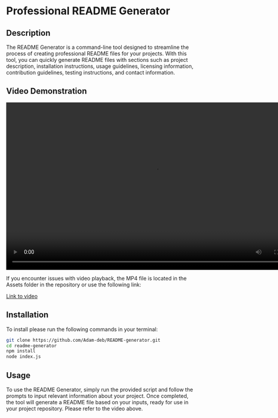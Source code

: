 
# Professional README Generator 

## Description
The README Generator is a command-line tool designed to streamline the process of creating professional README files for your projects. With this tool, you can quickly generate README files with sections such as project description, installation instructions, usage guidelines, licensing information, contribution guidelines, testing instructions, and contact information.

## Video Demonstration
<video width="800" height="450" controls>
  <source src="./Assets/Usage-recording.mp4" type="video/mp4">
  
</video>

If you encounter issues with video playback, the MP4 file is located in the Assets folder in the repository or use the following link:

[Link to video](https://drive.google.com/file/d/1AXupdibSbk3EZm2qmgXGc7LH0vDI-h2Z/view?usp=sharing)

## Installation
To install please run the following commands in your terminal:
```bash
git clone https://github.com/Adam-deb/README-generator.git
cd readme-generator
npm install
node index.js 
```

## Usage
To use the README Generator, simply run the provided script and follow the prompts to input relevant information about your project. Once completed, the tool will generate a README file based on your inputs, ready for use in your project repository. Please refer to the video above.



